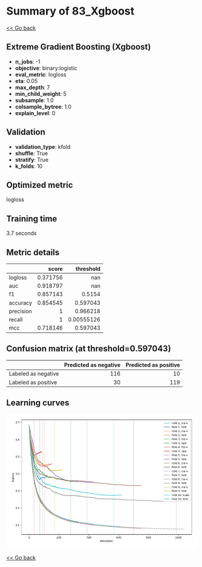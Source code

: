 # Summary of 83_Xgboost

[<< Go back](../README.md)


## Extreme Gradient Boosting (Xgboost)
- **n_jobs**: -1
- **objective**: binary:logistic
- **eval_metric**: logloss
- **eta**: 0.05
- **max_depth**: 7
- **min_child_weight**: 5
- **subsample**: 1.0
- **colsample_bytree**: 1.0
- **explain_level**: 0

## Validation
 - **validation_type**: kfold
 - **shuffle**: True
 - **stratify**: True
 - **k_folds**: 10

## Optimized metric
logloss

## Training time

3.7 seconds

## Metric details
|           |    score |    threshold |
|:----------|---------:|-------------:|
| logloss   | 0.371756 | nan          |
| auc       | 0.918797 | nan          |
| f1        | 0.857143 |   0.5154     |
| accuracy  | 0.854545 |   0.597043   |
| precision | 1        |   0.966218   |
| recall    | 1        |   0.00555126 |
| mcc       | 0.718146 |   0.597043   |


## Confusion matrix (at threshold=0.597043)
|                     |   Predicted as negative |   Predicted as positive |
|:--------------------|------------------------:|------------------------:|
| Labeled as negative |                     116 |                      10 |
| Labeled as positive |                      30 |                     119 |

## Learning curves
![Learning curves](learning_curves.png)

[<< Go back](../README.md)
